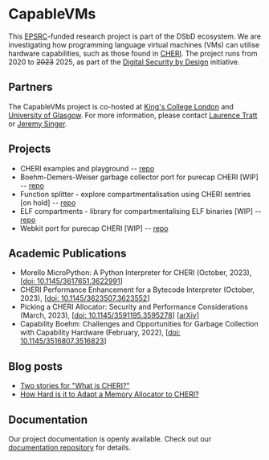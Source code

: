 # CapableVMs

This [EPSRC](https://epsrc.ukri.org/)-funded research project is part of the DSbD ecosystem. We are investigating how programming language virtual machines (VMs) can utilise hardware capabilities, such as those found in [CHERI](https://www.cl.cam.ac.uk/research/security/ctsrd/cheri/). The project runs from 2020 to ~~2023~~ 2025, as part of the [Digital Security by Design](https://www.ukri.org/innovation/industrial-strategy-challenge-fund/digital-security-by-design/) initiative.

## Partners

The CapableVMs project is co-hosted at [King's College London](https://www.kcl.ac.uk/) and [University of Glasgow](https://www.glasgow.ac.uk). For more information, please contact
[Laurence Tratt](https://tratt.net/laurie/)
or [Jeremy Singer](http://www.dcs.gla.ac.uk/~jsinger/).

## Projects

- CHERI examples and playground -- [repo](https://github.com/capablevms/cheri-examples)
- Boehm-Demers-Weiser garbage collector port for purecap CHERI [WIP] -- [repo](https://github.com/capablevms/bdwgc)
- Function splitter - explore compartmentalisation using CHERI sentries [on hold] -- [repo](https://github.com/capablevms/llvm-function-split)
- ELF compartments - library for compartmentalising ELF binaries [WIP] -- [repo](https://github.com/capablevms/CHERI-ELF-comp)
- Webkit port for purecap CHERI [WIP] -- [repo](https://github.com/capablevms/webkit)

## Academic Publications

- Morello MicroPython: A Python Interpreter for CHERI (October, 2023), [[doi: 10.1145/3617651.3622991](https://doi.org/10.1145/3617651.3622991)]
- CHERI Performance Enhancement for a Bytecode Interpreter (October, 2023), [[doi: 10.1145/3623507.3623552](https://doi.org/10.1145/3623507.3623552)]
- Picking a CHERI Allocator: Security and Performance Considerations (March, 2023), [[doi: 10.1145/3591195.3595278](https://doi.org/10.1145/3591195.3595278)] [[arXiv](https://arxiv.org/abs/2303.15130)]
- Capability Boehm: Challenges and Opportunities for Garbage Collection with Capability Hardware (February, 2022), [[doi: 10.1145/3516807.3516823](https://doi.org/10.1145/3516807.3516823)]

## Blog posts

- [Two stories for "What is CHERI?"](https://tratt.net/laurie/blog/2023/two_stories_for_what_is_cheri.html)
- [How Hard is it to Adapt a Memory Allocator to CHERI?](https://tratt.net/laurie/blog/2023/how_hard_is_it_to_adapt_a_memory_allocator_to_cheri.html)

## Documentation

Our project documentation is openly available. Check out our [documentation repository](https://github.com/capablevms/docs) for details.
